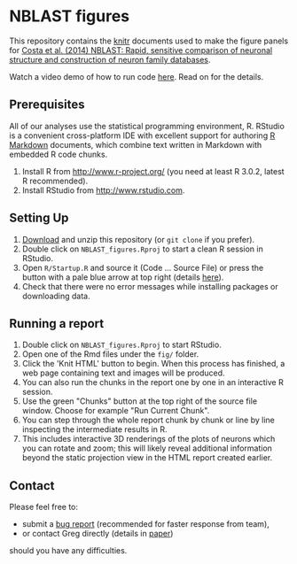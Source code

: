 # NBLAST figures

This repository contains the [knitr](http://yihui.name/knitr/) documents used to make the figure panels for [Costa et al. (2014) NBLAST: Rapid, sensitive comparison of neuronal structure and construction of neuron family databases](http://dx.doi.org/10.1101/006346).

Watch a video demo of how to run code [here](http://youtu.be/LJgZejabqqg). Read on for the details.

## Prerequisites
All of our analyses use the statistical programming environment, R. RStudio
is a convenient cross-platform IDE with excellent support for authoring
[R Markdown](http://rmarkdown.rstudio.com/) documents, which combine text
written in Markdown with embedded R code chunks.

1. Install R from http://www.r-project.org/ (you need at least R 3.0.2, latest R recommended).
2. Install RStudio from http://www.rstudio.com.

## Setting Up

1. [Download](https://github.com/jefferislab/NBLAST_figures/archive/master.zip) and unzip this repository (or `git clone` if you prefer).
2. Double click on `NBLAST_figures.Rproj` to start a clean R session in RStudio.
3. Open `R/Startup.R` and source it (Code ... Source File) or press the button with a pale blue arrow at top right
   (details [here](https://support.rstudio.com/hc/en-us/articles/200484448-Editing-and-Executing-Code)).
4. Check that there were no error messages while installing packages or downloading data.

## Running a report

1. Double click on `NBLAST_figures.Rproj` to start RStudio.
2. Open one of the Rmd files under the `fig/` folder.
3. Click the 'Knit HTML' button to begin. 
When this process has finished, a web page containing text and images will be produced.
3. You can also run the chunks in the report one by one in an interactive R session.
  1. Use the green "Chunks" button at the top right of the source file window. Choose for example
   "Run Current Chunk". 
  2. You can step through the whole report chunk by chunk or line by line inspecting the
   intermediate results in R. 
  3. This includes interactive 3D renderings of the plots of neurons
   which you can rotate and zoom; this will likely reveal additional information beyond
   the static projection view in the HTML report created earlier.


## Contact

Please feel free to:

* submit a [bug report](https://github.com/jefferislab/NBLAST_figures/issues) (recommended for faster response from team),
* or contact Greg directly (details in [paper](http://dx.doi.org/10.1101/006346))

should you have any difficulties.
